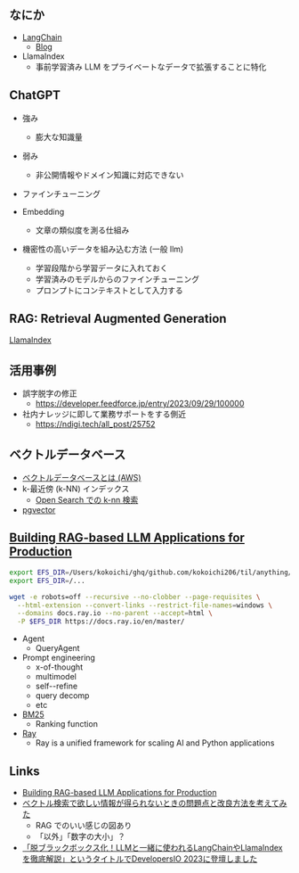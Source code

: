 ## なにか

- [LangChain](https://www.langchain.com/)
  - [Blog](https://blog.langchain.dev/)
- LlamaIndex
  - 事前学習済み LLM をプライベートなデータで拡張することに特化

## ChatGPT

- 強み
  - 膨大な知識量
- 弱み
  - 非公開情報やドメイン知識に対応できない
- ファインチューニング
- Embedding
  - 文章の類似度を測る仕組み

- 機密性の高いデータを組み込む方法 (一般 llm)
  - 学習段階から学習データに入れておく
  - 学習済みのモデルからのファインチューニング
  - プロンプトにコンテキストとして入力する

## RAG: Retrieval Augmented Generation

[LlamaIndex](https://gpt-index.readthedocs.io/en/latest/getting_started/concepts.html)

## 活用事例

- 誤字脱字の修正
  - https://developer.feedforce.jp/entry/2023/09/29/100000
- 社内ナレッジに即して業務サポートをする側近
  - https://ndigi.tech/all_post/25752

## ベクトルデータベース

- [ベクトルデータベースとは (AWS)](https://aws.amazon.com/jp/what-is/vector-databases/)
- k-最近傍 (k-NN) インデックス
  - [Open Search での k-nn 検索](https://docs.aws.amazon.com/ja_jp/opensearch-service/latest/developerguide/knn.html#knn-settings)
- [pgvector](https://github.com/pgvector/pgvector)

## [Building RAG-based LLM Applications for Production](https://www.anyscale.com/blog/a-comprehensive-guide-for-building-rag-based-llm-applications-part-1)

``` sh
export EFS_DIR=/Users/kokoichi/ghq/github.com/kokoichi206/til/anything/llm
export EFS_DIR=/...

wget -e robots=off --recursive --no-clobber --page-requisites \
  --html-extension --convert-links --restrict-file-names=windows \
  --domains docs.ray.io --no-parent --accept=html \
  -P $EFS_DIR https://docs.ray.io/en/master/
```

- Agent
  - QueryAgent
- Prompt engineering
  - x-of-thought
  - multimodel
  - self--refine
  - query decomp
  - etc
- [BM25](https://en.wikipedia.org/wiki/Okapi_BM25)
  - Ranking function
- [Ray](https://github.com/ray-project/ray)
  - Ray is a unified framework for scaling AI and Python applications

## Links

- [Building RAG-based LLM Applications for Production](https://www.anyscale.com/blog/a-comprehensive-guide-for-building-rag-based-llm-applications-part-1)
- [ベクトル検索で欲しい情報が得られないときの問題点と改良方法を考えてみた](https://dev.classmethod.jp/articles/problem-and-improve-methods-of-vector-search/)
  - RAG でのいい感じの図あり
  - 「以外」「数字の大小」？
- [「脱ブラックボックス化！LLMと一緒に使われるLangChainやLlamaIndexを徹底解説」というタイトルでDevelopersIO 2023に登壇しました](https://dev.classmethod.jp/articles/openai-langchain-llamaindex-devio2023/)
